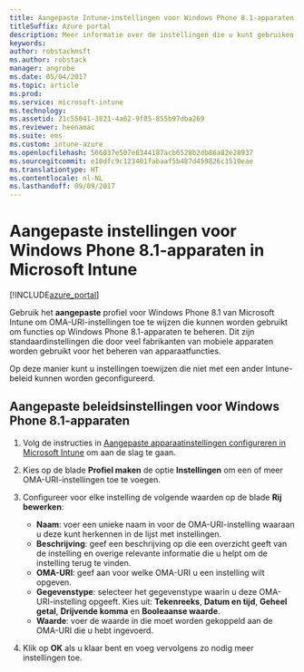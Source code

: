 ```yaml
---
title: Aangepaste Intune-instellingen voor Windows Phone 8.1-apparaten
titleSuffix: Azure portal
description: Meer informatie over de instellingen die u kunt gebruiken in een aangepast Windows Phone 8.1-profiel.
keywords: 
author: robstackmsft
ms.author: robstack
manager: angrobe
ms.date: 05/04/2017
ms.topic: article
ms.prod: 
ms.service: microsoft-intune
ms.technology: 
ms.assetid: 21c55041-3821-4a62-9f85-855b97dba269
ms.reviewer: heenamac
ms.suite: ems
ms.custom: intune-azure
ms.openlocfilehash: 566037e507e6344187acb6528b2db86a82e28937
ms.sourcegitcommit: e10dfc9c123401fabaaf5b487d459826c1510eae
ms.translationtype: HT
ms.contentlocale: nl-NL
ms.lasthandoff: 09/09/2017
---
```

# <a name="custom-settings-for-windows-phone-81-devices-in-microsoft-intune"></a>Aangepaste instellingen voor Windows Phone 8.1-apparaten in Microsoft Intune

[!INCLUDE[azure_portal](./includes/azure_portal.md)]

Gebruik het **aangepaste** profiel voor Windows Phone 8.1 van Microsoft Intune om OMA-URI-instellingen toe te wijzen die kunnen worden gebruikt om functies op Windows Phone 8.1-apparaten te beheren. Dit zijn standaardinstellingen die door veel fabrikanten van mobiele apparaten worden gebruikt voor het beheren van apparaatfuncties.

Op deze manier kunt u instellingen toewijzen die niet met een ander Intune-beleid kunnen worden geconfigureerd.

## <a name="custom-policy-settings-for-windows-phone-81-devices"></a>Aangepaste beleidsinstellingen voor Windows Phone 8.1-apparaten

1. Volg de instructies in [Aangepaste apparaatinstellingen configureren in Microsoft Intune](custom-settings-configure.md) om aan de slag te gaan.
2. Kies op de blade **Profiel maken** de optie **Instellingen** om een of meer OMA-URI-instellingen toe te voegen.
3. Configureer voor elke instelling de volgende waarden op de blade **Rij bewerken**:
    - **Naam**: voer een unieke naam in voor de OMA-URI-instelling waaraan u deze kunt herkennen in de lijst met instellingen.
    - **Beschrijving**: geef een beschrijving op die een overzicht geeft van de instelling en overige relevante informatie die u helpt om de instelling terug te vinden.
    - **OMA-URI**: geef aan voor welke OMA-URI u een instelling wilt opgeven.
    - **Gegevenstype**: selecteer het gegevenstype waarin u deze OMA-URI-instelling opgeeft. Kies uit: **Tekenreeks**, **Datum en tijd**, **Geheel getal**, **Drijvende komma** en **Booleaanse waarde**.
    - **Waarde**: voer de waarde in die moet worden gekoppeld aan de OMA-URI die u hebt ingevoerd.

4. Klik op **OK** als u klaar bent en voeg vervolgens zo nodig meer instellingen toe.
